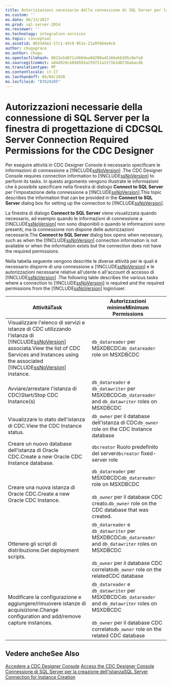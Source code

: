 ```yaml
---
title: Autorizzazioni necessarie della connessione di SQL Server per la finestra di progettazione di CDC | Microsoft Docs
ms.custom: ''
ms.date: 06/13/2017
ms.prod: sql-server-2014
ms.reviewer: ''
ms.technology: integration-services
ms.topic: conceptual
ms.assetid: 80334de2-17c1-43c9-951e-21a9f864e9cb
author: chugugrace
ms.author: chugu
ms.openlocfilehash: 0815a5d8f1cb66dee0d290a45166ebb395c8efa8
ms.sourcegitcommit: ad4d92dce894592a259721a1571b1d8736abacdb
ms.translationtype: MT
ms.contentlocale: it-IT
ms.lasthandoff: 08/04/2020
ms.locfileid: "87624285"
---
```

# <a name="sql-server-connection-required-permissions-for-the-cdc-designer"></a><span data-ttu-id="dc028-102">Autorizzazioni necessarie della connessione di SQL Server per la finestra di progettazione di CDC</span><span class="sxs-lookup"><span data-stu-id="dc028-102">SQL Server Connection Required Permissions for the CDC Designer</span></span>
  <span data-ttu-id="dc028-103">Per eseguire attività in CDC Designer Console è necessario specificare le informazioni di connessione a [!INCLUDE[ssNoVersion](../../includes/ssnoversion-md.md)] .</span><span class="sxs-lookup"><span data-stu-id="dc028-103">The CDC Designer Console requires connection information to [!INCLUDE[ssNoVersion](../../includes/ssnoversion-md.md)] to perform its tasks.</span></span> <span data-ttu-id="dc028-104">In questo argomento vengono illustrate le informazioni che è possibile specificare nella finestra di dialogo **Connect to SQL Server** per l'impostazione della connessione a [!INCLUDE[ssNoVersion](../../includes/ssnoversion-md.md)].</span><span class="sxs-lookup"><span data-stu-id="dc028-104">This topic describes the information that can be provided in the **Connect to SQL Server** dialog box for setting up the connection to [!INCLUDE[ssNoVersion](../../includes/ssnoversion-md.md)].</span></span>  
  
 <span data-ttu-id="dc028-105">La finestra di dialogo **Connect to SQL Server** viene visualizzata quando necessario, ad esempio quando le informazioni di connessione a [!INCLUDE[ssNoVersion](../../includes/ssnoversion-md.md)] non sono disponibili o quando le informazioni sono presenti, ma la connessione non dispone delle autorizzazioni necessarie.</span><span class="sxs-lookup"><span data-stu-id="dc028-105">The **Connect to SQL Server** dialog box opens when necessary, such as when the [!INCLUDE[ssNoVersion](../../includes/ssnoversion-md.md)] connection information is not available or when the information exists but the connection does not have the required permissions.</span></span>  
  
 <span data-ttu-id="dc028-106">Nella tabella seguente vengono descritte le diverse attività per le quali è necessario disporre di una connessione a [!INCLUDE[ssNoVersion](../../includes/ssnoversion-md.md)] e le autorizzazioni necessarie relative all'utente o all'account di accesso di [!INCLUDE[ssNoVersion](../../includes/ssnoversion-md.md)] .</span><span class="sxs-lookup"><span data-stu-id="dc028-106">The following table describes the various tasks where a connection to [!INCLUDE[ssNoVersion](../../includes/ssnoversion-md.md)] is required and the required permissions from the [!INCLUDE[ssNoVersion](../../includes/ssnoversion-md.md)] login/user.</span></span>  
  
|<span data-ttu-id="dc028-107">Attività</span><span class="sxs-lookup"><span data-stu-id="dc028-107">Task</span></span>|<span data-ttu-id="dc028-108">Autorizzazioni minime</span><span class="sxs-lookup"><span data-stu-id="dc028-108">Minimum Permissions</span></span>|  
|----------|-------------------------|  
|<span data-ttu-id="dc028-109">Visualizzare l'elenco di servizi e istanze di CDC utilizzando l'istanza di [!INCLUDE[ssNoVersion](../../includes/ssnoversion-md.md)] associata.</span><span class="sxs-lookup"><span data-stu-id="dc028-109">View the list of CDC Services and Instances using the associated [!INCLUDE[ssNoVersion](../../includes/ssnoversion-md.md)] instance.</span></span>|<span data-ttu-id="dc028-110">`db_datareader` per MSXDBCDC</span><span class="sxs-lookup"><span data-stu-id="dc028-110">`db_datareader` role on MSXDBCDC</span></span>|  
|<span data-ttu-id="dc028-111">Avviare/arrestare l'istanza di CDC)</span><span class="sxs-lookup"><span data-stu-id="dc028-111">Start/Stop CDC Instance(s)</span></span>|<span data-ttu-id="dc028-112">`db_datareader` e `db_datawriter` per MSXDBCDC</span><span class="sxs-lookup"><span data-stu-id="dc028-112">`db_datareader` and `db_datawriter` roles on MSXDBCDC</span></span>|  
|<span data-ttu-id="dc028-113">Visualizzare lo stato dell'istanza di CDC.</span><span class="sxs-lookup"><span data-stu-id="dc028-113">View the CDC Instance status.</span></span>|<span data-ttu-id="dc028-114">`db_owner` per il database dell'istanza di CDC</span><span class="sxs-lookup"><span data-stu-id="dc028-114">`db_owner` role on the CDC Instance database</span></span>|  
|<span data-ttu-id="dc028-115">Creare un nuovo database dell'istanza di Oracle CDC.</span><span class="sxs-lookup"><span data-stu-id="dc028-115">Create a new Oracle CDC Instance database.</span></span>|<span data-ttu-id="dc028-116">`dbcreator` Ruolo predefinito del server</span><span class="sxs-lookup"><span data-stu-id="dc028-116">`dbcreator` fixed-server role</span></span>|  
|<span data-ttu-id="dc028-117">Creare una nuova istanza di Oracle CDC.</span><span class="sxs-lookup"><span data-stu-id="dc028-117">Create a new Oracle CDC Instance.</span></span>|<span data-ttu-id="dc028-118">`db_datareader` per MSXDBCDC</span><span class="sxs-lookup"><span data-stu-id="dc028-118">`db_datareader` role on MSXDBCDC</span></span><br /><br /> <span data-ttu-id="dc028-119">`db_owner` per il database CDC creato.</span><span class="sxs-lookup"><span data-stu-id="dc028-119">`db_owner` role on the CDC database that was created.</span></span>|  
|<span data-ttu-id="dc028-120">Ottenere gli script di distribuzione.</span><span class="sxs-lookup"><span data-stu-id="dc028-120">Get deployment scripts.</span></span>|<span data-ttu-id="dc028-121">`db_datareader` e `db_datawriter` per MSXDBCDC</span><span class="sxs-lookup"><span data-stu-id="dc028-121">`db_datareader` and `db_datawriter` roles on MSXDBCDC</span></span><br /><br /> <span data-ttu-id="dc028-122">`db_owner` per il database CDC correlato</span><span class="sxs-lookup"><span data-stu-id="dc028-122">`db_owner` role on the relatedCDC database</span></span>|  
|<span data-ttu-id="dc028-123">Modificare la configurazione e aggiungere/rimuovere istanze di acquisizione.</span><span class="sxs-lookup"><span data-stu-id="dc028-123">Change configuration and add/remove capture instances.</span></span>|<span data-ttu-id="dc028-124">`db_datareader` e `db_datawriter` per MSXDBCDC</span><span class="sxs-lookup"><span data-stu-id="dc028-124">`db_datareader` and `db_datawriter` roles on MSXDBCDC</span></span><br /><br /> <span data-ttu-id="dc028-125">`db_owner` per il database CDC correlato</span><span class="sxs-lookup"><span data-stu-id="dc028-125">`db_owner` role on the related CDC database</span></span>|  
  
## <a name="see-also"></a><span data-ttu-id="dc028-126">Vedere anche</span><span class="sxs-lookup"><span data-stu-id="dc028-126">See Also</span></span>  
 <span data-ttu-id="dc028-127">[Accedere a CDC Designer Console](access-the-cdc-designer-console.md) </span><span class="sxs-lookup"><span data-stu-id="dc028-127">[Access the CDC Designer Console](access-the-cdc-designer-console.md) </span></span>  
 [<span data-ttu-id="dc028-128">Connessione di SQL Server per la creazione dell'istanza</span><span class="sxs-lookup"><span data-stu-id="dc028-128">SQL Server Connection for Instance Creation</span></span>](sql-server-connection-for-instance-creation.md)  
  
  
